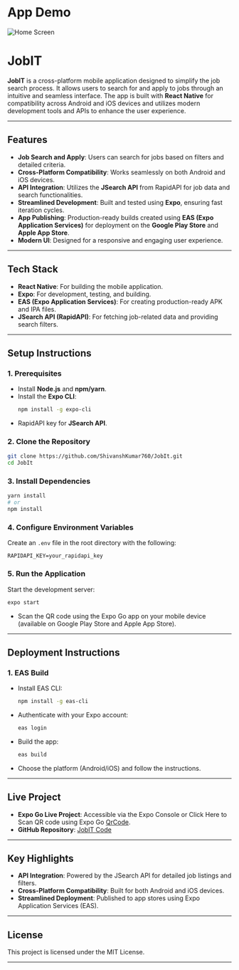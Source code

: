 # **App Demo**
![Home Screen](https://github.com/ShivanshKumar760/JobIt/tree/master/imagesHub/Home.jpeg)




# **JobIT**

**JobIT** is a cross-platform mobile application designed to simplify the job search process. It allows users to search for and apply to jobs through an intuitive and seamless interface. The app is built with **React Native** for compatibility across Android and iOS devices and utilizes modern development tools and APIs to enhance the user experience.

---

## **Features**
- **Job Search and Apply**: Users can search for jobs based on filters and detailed criteria.
- **Cross-Platform Compatibility**: Works seamlessly on both Android and iOS devices.
- **API Integration**: Utilizes the **JSearch API** from RapidAPI for job data and search functionalities.
- **Streamlined Development**: Built and tested using **Expo**, ensuring fast iteration cycles.
- **App Publishing**: Production-ready builds created using **EAS (Expo Application Services)** for deployment on the **Google Play Store** and **Apple App Store**.
- **Modern UI**: Designed for a responsive and engaging user experience.

---

## **Tech Stack**
- **React Native**: For building the mobile application.
- **Expo**: For development, testing, and building.
- **EAS (Expo Application Services)**: For creating production-ready APK and IPA files.
- **JSearch API (RapidAPI)**: For fetching job-related data and providing search filters.

---

## **Setup Instructions**

### **1. Prerequisites**
- Install **Node.js** and **npm/yarn**.
- Install the **Expo CLI**:
  ```bash
  npm install -g expo-cli
  ```
- RapidAPI key for **JSearch API**.

### **2. Clone the Repository**
```bash
git clone https://github.com/ShivanshKumar760/JobIt.git
cd JobIt
```

### **3. Install Dependencies**
```bash
yarn install
# or
npm install
```

### **4. Configure Environment Variables**
Create an `.env` file in the root directory with the following:
```env
RAPIDAPI_KEY=your_rapidapi_key
```

### **5. Run the Application**
Start the development server:
```bash
expo start
```
- Scan the QR code using the Expo Go app on your mobile device (available on Google Play Store and Apple App Store).

---

## **Deployment Instructions**
### **1. EAS Build**
- Install EAS CLI:
  ```bash
  npm install -g eas-cli
  ```
- Authenticate with your Expo account:
  ```bash
  eas login
  ```
- Build the app:
  ```bash
  eas build
  ```
- Choose the platform (Android/iOS) and follow the instructions.

---

## **Live Project**
- **Expo Go Live Project**: Accessible via the Expo Console or Click Here to Scan QR code using Expo Go [QrCode](https://expo.dev/preview/update?message=jobtit-app&updateRuntimeVersion=1.0.0&createdAt=2025-01-17T07%3A43%3A52.362Z&slug=exp&projectId=29bb0ac3-959e-4096-8409-73835994707e&group=a93b9694-3f75-4716-b47c-beba87c706fd).
- **GitHub Repository**: [JobIT Code](https://github.com/ShivanshKumar760/JobIt.git)

---

## **Key Highlights**
- **API Integration**: Powered by the JSearch API for detailed job listings and filters.
- **Cross-Platform Compatibility**: Built for both Android and iOS devices.
- **Streamlined Deployment**: Published to app stores using Expo Application Services (EAS).

---

## **License**
This project is licensed under the MIT License.

---
